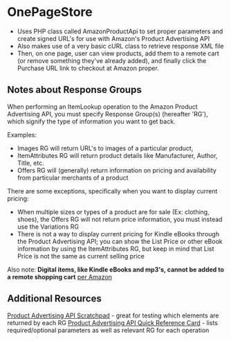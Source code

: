 # OnePageStore

- Uses PHP class called AmazonProductApi to set proper parameters and create signed URL's for use with Amazon's Product Advertising API
- Also makes use of a very basic cURL class to retrieve response XML file
- Then, on one page, user can view products, add them to a remote cart (or remove something they've already added), and finally click the Purchase URL link to checkout at Amazon proper.

## Notes about Response Groups

When performing an ItemLookup operation to the Amazon Product Advertising API, you must specify Response Group(s) (hereafter 'RG'), which signify the type of information you want to get back.

Examples: 
  - Images RG will return URL's to images of a particular product, 
  - ItemAttributes RG will return product details like Manufacturer, Author, Title, etc.
  - Offers RG will (generally) return information on pricing and availability from particular merchants of a product

There are some exceptions, specifically when you want to display current pricing:
  - When multiple sizes or types of a product are for sale (Ex: clothing, shoes), the Offers RG will not return price information, you must instead use the Variations RG
  - There is not a way to display current pricing for Kindle eBooks through the Product Advertising API; you can show the List Price or other eBook information by using the ItemAttributes RG, but keep in mind that List Price is not the same as current selling price

Also note: **Digital items, like Kindle eBooks and mp3's, cannot be added to a remote shopping cart** [per Amazon](http://docs.aws.amazon.com/AWSECommerceService/latest/DG/ShoppingCartConcepts.html#ItemsThatCannotBeAddedtotheActiveCartArea)

## Additional Resources

[Product Advertising API Scratchpad](http://associates-amazon.s3.amazonaws.com/scratchpad/index.html) - great for testing which elements are returned by each RG
[Product Advertising API Quick Reference Card](http://s3.amazonaws.com/awsdocs/Associates/2011-08-01/prod-adv-api-qrc-2011-08-01.pdf) - lists required/optional parameters as well as relevant RG for each operation